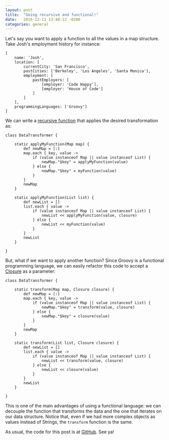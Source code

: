 ```yaml
---
layout: post
title:  "Going recursive and functional!"
date:   2016-12-11 13:40:12 -0200
categories: general
---
```


Let's say you want to apply a function to all the values in a map structure. Take Josh's employment history for instance:

```
[
    name: 'Josh',
    location: [
        currentCity: 'San Francisco',
        pastCities: ['Berkeley', 'Los Angeles', 'Santa Monica'],
        employment: [
            pastEmployers: [
                [employer: 'Code Happy'],
                [employer: 'House of Code']
            ]
        ]
    ],
    programmingLanguages: ['Groovy']
]
```

We can write a [recursive function][recursive-function] that applies the desired transformation as:

```
class DataTransformer {

    static applyMyFunction(Map map) {
        def newMap = [:]
        map.each { key, value ->
            if (value instanceof Map || value instanceof List) {
                newMap."$key" = applyMyFunction(value)
            } else {
                newMap."$key" = myFunction(value)
            }
        }
        newMap
    }

    static applyMyFunction(List list) {
        def newList = []
        list.each { value ->
            if (value instanceof Map || value instanceof List) {
                newList << applyMyFunction(value, closure)
            } else {
                newList << myFunction(value)
            }
        }
        newList
    }

}
```

But, what if we want to apply another function? Since Groovy is a functional programming language, we can easily refactor this code to accept a [Closure][closure-docs] as a parameter:

```
class DataTransformer {

    static transform(Map map, Closure closure) {
        def newMap = [:]
        map.each { key, value ->
            if (value instanceof Map || value instanceof List) {
                newMap."$key" = transform(value, closure)
            } else {
                newMap."$key" = closure(value)
            }
        }
        newMap
    }

    static transform(List list, Closure closure) {
        def newList = []
        list.each { value ->
            if (value instanceof Map || value instanceof List) {
                newList << transform(value, closure)
            } else {
                newList << closure(value)
            }
        }
        newList
    }

}
```

This is one of the main advantages of using a functional language: we can decouple the function that transforms the data and the one that iterates on our data structure. Notice that, even if we had more complex objects as values instead of Strings, the `transform` function is the same.

As usual, the code for this post is at [GitHub][code-post]. See ya!

[recursive-function]: https://en.wikipedia.org/wiki/Recursion_(computer_science)
[code-post]: https://github.com/augustoerico/going-recursive
[closure-docs]: http://groovy-lang.org/closures.html
